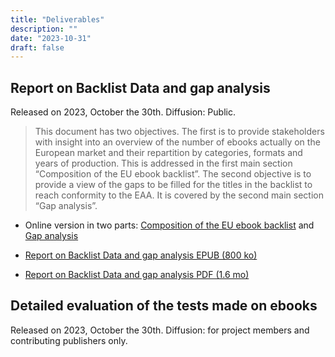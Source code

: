 ```yaml
---
title: "Deliverables"
description: ""
date: "2023-10-31"
draft: false
---
```


## Report on Backlist Data and gap analysis

Released on 2023, October the 30th. Diffusion: Public.

<blockquote>This document has two objectives. The first is to provide stakeholders with insight into an overview of the number of ebooks actually on the European market and their repartition by categories, formats and years of production. This is addressed in the first main section “Composition of the EU ebook backlist”. The second objective is to provide a view of the gaps to be filled for the titles in the backlist to reach conformity to the EAA. It is covered by the second main section “Gap analysis”.</blockquote>

* Online version in two parts: <a href="https://www.abelab.eu/outcomes/Backlist_Data/">Composition of the EU ebook backlist</a> and <a href="https://www.abelab.eu/outcomes/Gap_analysis/">Gap analysis</a>

* <a href="https://github.com/ABELaboratory/publications/raw/main/public-deliverables/report-on-backlist-data-and-gap-analysis/Report_on_Backlist_Data_and_gap_analysis.epub" aria-label="Download EPUB Report on Backlist Data and gap analysis">Report on Backlist Data and gap analysis EPUB (800 ko)</a>

* <a href="https://github.com/ABELaboratory/publications/raw/main/public-deliverables/report-on-backlist-data-and-gap-analysis/Report_on_Backlist_Data_and_gap_analysis.pdf" aria-label="Download PDF Report on Backlist Data and gap analysis">Report on Backlist Data and gap analysis PDF (1.6 mo)</a>


## Detailed evaluation of  the tests made on ebooks

Released on 2023, October the 30th. Diffusion: for project members and contributing publishers only.
